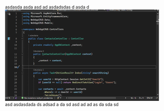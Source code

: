 asdasda
asda
asd
ad
asdadsdas
d
asda
d
<img src="IMAGESm/Zrzut%20ekranu%202025-01-20%20204947.png"  height="300">
asd
asdasdada
ds
adsad
a
da
sd
asd
ad
ad
as
da
sda
sd
